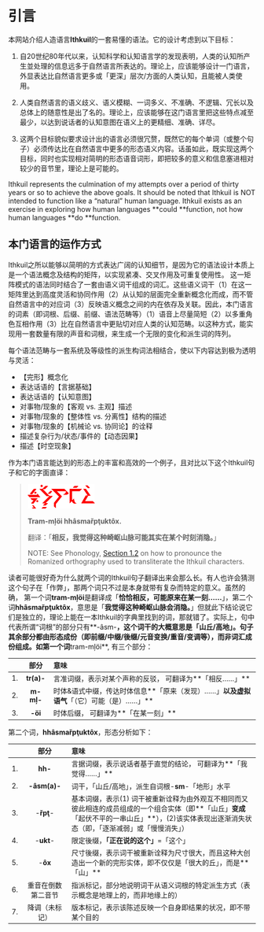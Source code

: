 # 引言

本网站介绍人造语言**Ithkuil**的一套易懂的语法。它的设计考虑到以下目标：

1. 自20世纪80年代以来，认知科学和认知语言学的发现表明，人类的认知所产生並处理的信息远多于自然语言所表达的。理论上，应该能够设计一门语言，外显表达比自然语言更多或「更深」层次/方面的人类认知，且能被人类使用。
2. 人类自然语言的语义歧义、语义模糊、一词多义、不准确、不逻辑、冗长以及总体上的随意性是出了名的。理论上，应该能够在这门语言里把这些特点减至最少，以达到说话者的认知意图在语义上的更精细、准确、详尽。

3. 这两个目标貌似要求设计出的语言必须很冗赘，既然它的每个单词（或整个句子）必须传达比在自然语言中更多的形态语义内容。话虽如此，既实现这两个目标，同时也实现相对简明的形态语音词形，即把较多的意义和信息塞进相对较少的音节里，理论上是可能的。

Ithkuil represents the culmination of my attempts over a period of thirty years or so to achieve the above goals. It should be noted that Ithkuil is NOT intended to function like a “natural” human language. Ithkuil exists as an exercise in exploring how human languages **could **function, not how human languages **do **function.

## 本门语言的运作方式

Ithkuil之所以能够以简明的方式表达广阔的认知细节，是因为它的语法设计本质上是一个语法概念及结构的矩阵，以实现紧凑、交叉作用及可重复使用性。 这一矩阵模式的语法同时结合了一套由语义词干组成的词汇。这些语义词干（1）在这一矩阵里达到高度灵活和协同作用（2）从认知的层面完全重新概念化而成，而不管自然语言中的对应词（3）反映语义概念之间的内在依存及关联。因此，本门语言的词素（即词根、后缀、前缀、语法范畴等）（1）语音上尽量简短（2）以多重角色互相作用（3）比在自然语言中更贴切对应人类的认知范畴。以这种方式，能实现用一套数量有限的声音和词根，来生成一个无限的变化和派生词的阵列。

每个语法范畴与一套系统及等级性的派生构词法相结合，使以下内容达到极为透明与灵活：

* 【完形】概念化
* 表达话语的【言据基础】
* 表达话语的【认知意图】
* 对事物/现象的【客观 vs. 主观】描述
* 对事物/现象的【整体性 vs. 分离性】结构的描述
* 对事物/现象的【机械论 vs. 协同论】的诠释
* 描述复杂行为/状态/事件的【动态因果】
* 描述【时空现象】

作为本门语言能达到的形态上的丰富和高效的一个例子，且对比以下这个Ithkuil句子和它的字面直译：

> ![](/assets/intro-1.jpg)
>
> **Tram-mļöi  hhâsmařpţuktôx.**
>
> 翻译：「**相反，我觉得这种崎岖山脉可能其实在某个时刻消隐。**」
>
> NOTE: See Phonology, [Section 1.2](01_phonology.html#Sec1o2) on how to pronounce the Romanized orthography used to transliterate the Ithkuil characters.

读者可能很好奇为什么就两个词的Ithkuil句子翻译出来会那么长。有人也许会猜测这个句子在「作弊」，那两个词只不过是本身就带有复杂而特定的意义。虽然的确， 第一个词**tram-mļöi**是翻译成「**恰恰相反，可能原来在某一刻……**」，第二个词**hhâsmařpţuktôx**，意思是「**我觉得这种崎岖山脉会消隐。**」但就此下结论说它们是独立的，理论上能在一本Ithkuil的字典里找到的词，那就错了。实际上，句中代表所谓“词根”的部分只有**-âsm-**，这个词干的大概意思是「山丘/高地」。句子其余部分都由形态成份（即前缀/中缀/後缀/元音变换/重音/变调等），而非词汇成份组成。如第一个词**tram-mļöi**, 有三个部分：

|  | 部分 | 意味 |
| :--- | :---: | :--- |
| 1. | **tr\(a\)-** | 言准词缀，表示对某个声称的反驳， 可翻译为**「相反……」** |
| 2. | **m-mļ-** | 时体&语式中缀，传达时体信息**「原来（发现）……」**以及虚拟语气**「（它）可能（是）……」** |
| 3. | **-öi** | 时体后缀， 可翻译为**「在某一刻」** |

第二个词，**hhâsmařpţuktôx**，形态分析如下：

|  | 部分 | 意味 |
| :--- | :---: | :--- |
| 1. | **hh-** | 言据词缀，表示说话者基于直觉的结论， 可翻译为**「我觉得……」** |
| 2. | **-âsm\(a\)-** | 词干，「山丘/高地」，派生自词根-**sm**-「地形」水平 |
| 3. | -**řpţ**- | 基本词缀，表示\(1\) 词干被重新诠释为由外观互不相同而又彼此相连的成员组成的一个组合实体（即**「山丘」**变成**「起伏不平的一串山丘」**），\(2\)该实体表现出逐渐消失状态（即，「逐渐减弱」或「慢慢消失」） |
| 4. | -**ukt**- | 限定後缀，**「正在说的这个」**=「这个」 |
| 5. | -**ôx** | 尺寸後缀，表示词干被重新诠释为尺寸很大，而且这种大创造出一个新的完形实体，即不仅仅是「很大的丘」，而是**「山」** |
| 6. | 重音在倒数第二音节 | 指派标记，部分地说明词干从语义词根的特定派生方式（表示概念是地理上的，而非地缘上的） |
| 7. | 降调（未标记） | 版本标记，表示该陈述反映一个自身即结果的状况，即不带某个目的 |



